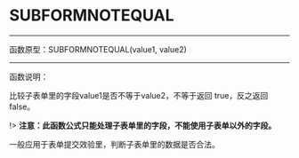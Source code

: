 
# SUBFORMNOTEQUAL
*****
函数原型：SUBFORMNOTEQUAL(value1, value2) 
*****
函数说明：

比较子表单里的字段value1是否不等于value2，不等于返回 true，反之返回false。

!> **注意：此函数公式只能处理子表单里的字段，不能使用子表单以外的字段。**

一般应用于表单提交效验里，判断子表单里的数据是否合法。

<!-- 子表单函数的操作与举例，见文档：[【子表单输入数据效验】](6-3-7-1-1子表单输入数据校验.md)。 -->